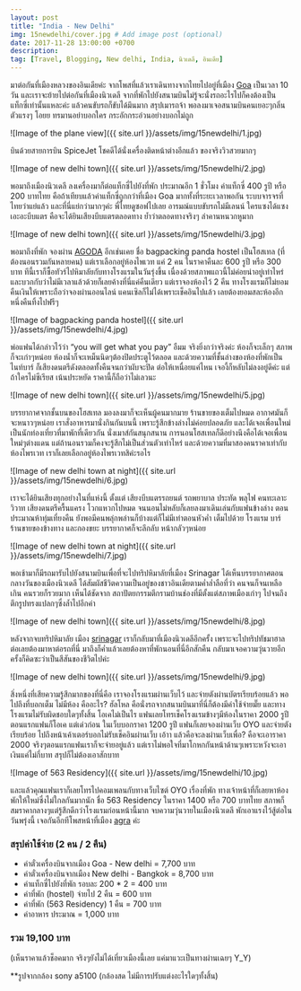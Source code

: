 ```yaml
---
layout: post
title: "India - New Delhi"
img: 15newdelhi/cover.jpg # Add image post (optional)
date: 2017-11-28 13:00:00 +0700
description:
tag: [Travel, Blogging, New delhi, India, นิวเดลี, อินเดีย]
---
```


มาต่อกันที่เมืองหลวงของอินเดียค่ะ จากโพสที่แล้วเราเดินทางจากไทยไปอยู่ที่เมือง <a href="/india-goa/" target="_ blank">Goa</a>  เป็นเวลา 10 วัน และเราจะย้ายไปต่อกันที่เมืองนิวเดลี จากที่พักไปยังสนามบินไม่รู้จะนั่งรถอะไรไปก็คงต้องเป็นแท็กซี่เท่านั้นแหละค่ะ แล้วคนขับรถก็ขับได้มึนมาก สรุปเมารถจ้า พอลงมาเจอสนามบินคนเยอะๆกลิ่นตัวแรงๆ โอยย ทรมานอย่าบอกใคร กระอักกระอ่วนอย่างบอกไม่ถูก  

![Image of the plane view]({{ site.url }}/assets/img/15newdelhi/1.jpg)

บินด้วยสายการบิน SpiceJet โชคดีได้นั่งเครื่องติดหน้าต่างอีกแล้ว ของจริงวิวสวยมากๆ

![Image of new delhi town]({{ site.url }}/assets/img/15newdelhi/2.jpg)

พอมาถึงเมืองนิวเดลี ลงเครื่องมาก็ต่อแท็กซี่ไปยังที่พัก ประมาณอีก 1 ชั่วโมง ค่าแท็กซี่ 400 รูปี หรือ 200 บาทไทย คือถ้าเทียบแล้วค่าแท็กซี่ถูกกว่าที่เมือง Goa มากทั้งที่ระยะเวลาพอกัน ระบบจารจรที่ไทยว่าแย่แล้ว และที่นี่แย่กว่ามากๆค่ะ พี่ไทยดูซอฟไปเลย อารมณ์แบบขับรถไม่มีเลนน์ ใครแซงได้แซง เอะอะบีบแตร คือจะได้ยินเสียงบีบแตรตลอดทาง ย้ำว่าตลอดทางจริงๆ ลำคานหนวกหูมาก

![Image of new delhi town]({{ site.url }}/assets/img/15newdelhi/3.jpg)

พอมาถึงที่พัก จองผ่าน <a href="https://www.agoda.com/partners/partnersearch.aspx?cid=1798016&pcs=1&hl=th&city=11304" target="_ blank">AGODA</a> อีกเช่นเคย ชื่อ bagpacking panda hostel เป็นโฮสเทล (ที่ต้องนอนรวมกันหลายคน) แต่เราเลือกอยู่ห้องไพเวท แค่ 2 คน ในราคาคืนละ 600 รูปี หรือ 300 บาท ทีนี้เราก็ซื้อทัวร์ไปหิมาลัยกับทางโรงแรมในวันรุ่งขึ้น เนื่องด้วยสภาพแถวนี้ไม่ค่อยน่าอยู่เท่าไหร่และบวกกับว่าไม่มีเวลาแล้วด้วยก็เลยค้างที่นี่แค่คืนเดียว แต่เราจองห้องไว้ 2 คืน ทางโรงแรมก็ไม่ยอมคืนเงินให้เพราะถือว่าจองผ่านออนไลน์ แคนเซิลก็ไม่ได้เพราะเช็คอินไปแล้ว เลยต้องยอมสละห้องอีกหนึ่งคืนทิ้งไปฟรีๆ

![Image of bagpacking panda hostel]({{ site.url }}/assets/img/15newdelhi/4.jpg)

พ่อแฟนได้กล่าวไว้ว่า “you will get what you pay” อืมม จริงยิ่งกว่าจริงค่ะ ห้องก็จะเล็กๆ สภาพก็จะเก่าๆหน่อย ห้องน้ำก็จะเหม็นนิดๆต้องปิดประตูไว้ตลอด และด้วยความที่ชั้นล่างของห้องที่พักเป็นไนท์บาร์ ก็เสียงดนตรีดังตลอดทั้งคืนจนกว่าผับจะปิด ต่อให้เหนื่อยแค่ไหน เจองี้ก็หลับไม่ลงอยู่ดีค่ะ แต่ถ้าใครไม่ซีเรียส เน้นประหยัด ราคานี้ก็ถือว่าไม่เลวนะ

![Image of new delhi town]({{ site.url }}/assets/img/15newdelhi/5.jpg)

บรรยากาศจากชั้นบนของโฮสเทล มองลงมาก็จะเห็นผู้คนมากมาย ร้านขายของเต็มไปหมด อากาศมันก็จะหนาวๆหน่อย เราสั่งอาหารมานั่งกินกันบนนี้ เพราะรู้สึกข้างล่างไม่ค่อยปลอดภัย และได้เจอเพื่อนใหม่เป็นนักท่องเที่ยวที่มาพักที่เดียวกัน นั่งเมาส์กันสนุกสนาน การนอนโฮสเทลก็ดีอย่างนึงคือได้เจอเพื่อนใหม่ๆต่างแดน แต่ถ้านอนรวมก็คงจะรู้สีกไม่เป็นส่วนตัวเท่าไหร่ และด้วยความที่มาสองคนราคาเท่ากับห้องไพรเวท เราก็เลยเลือกอยู่ห้องไพรเวทสิค่ะรอไร

![Image of new delhi town at night]({{ site.url }}/assets/img/15newdelhi/6.jpg)

เราจะได้ยินเสียงทุกอย่างในที่แห่งนี้ ตั้งแต่ เสียงบีบแตรรถยนต์ รถพยาบาล ประทัด พลุไฟ คนทะเลาะวิวาท เสียงดนตรีครื้นแครง โวกแหวกไปหมด จนนอนไม่หลับก็เลยลงมาเดินเล่นกับแฟนข้างล่าง ตอนประมาณห้าทุ่มเที่ยงคืน ยังพอมีคนพลุ่กพล่านก็บ้างแต่ก็ไม่มีเท่าตอนหัวค่ำ เต็มไปด้วย โรงแรม บาร์ ร้านขายของข้างทาง และกองขยะ บรรยากาศก็จะลึกลับ หน้ากลัวๆหน่อย

![Image of new delhi town at night]({{ site.url }}/assets/img/15newdelhi/7.jpg)

พอเช้ามาก็มีรถมารับไปยังสนามบินเพื่อที่จะไปทริปหิมาลัยที่เมือง Srinagar ได้เห็นบรรยากาศตอนกลางวันของเมืองนิวเดลี ได้สัมผัสชีวิตความเป็นอยู่ของชาวอินเดียตามค่ำล่ำลือที่ว่า คนจนก็จนเหลือเกิน คนรวยก็รวยมาก เห็นได้ชัดจาก สถาปัตยกรรมตีกรามบ้านช่องที่มีตั้งแต่สภาพเมืองเก่าๆ ไปจนถึงตึกรูปทรงแปลกๆซึ่งล้ำไปอีกค่า

![Image of new delhi town]({{ site.url }}/assets/img/15newdelhi/8.jpg)

หลังจากจบทริปหิมาลัย เมือง <a href="/india-srinagar/" target="_ blank">srinagar</a> เราก็กลับมาที่เมืองนิวเดลีอีกครั้ง เพราะจะไปทริปทัชมาฮาลต่อเลยต้องมาหาต่อรถที่นี่ มาถึงก็ค่ำแล้วเลยต้องหาที่พักนอนที่นี่อีกสักคืน กลับมาเจอความวุ่นวายอีกครั้งก็คิดซะว่าเป็นสีสันของชีวิตไปค่ะ

![Image of new delhi town]({{ site.url }}/assets/img/15newdelhi/9.jpg)

สิ่งหนึ่งที่เสียความรู้สึกมากของที่นี่คือ เราจองโรงแรมผ่านเว็บไว้ และจ่ายตังผ่านบัตรเรียบร้อยแล้ว พอไปถึงที่บอกเต็ม ไม่มีห้อง คืออะไร? ฮัลโหล คือนั่งรถจากสนามบินมาที่นี่ก็ต้องมีค่าใช้จ่ายมั๊ย และทางโรงแรมไม่รับผิดชอบใดๆทั้งสิ้น โอเคไม่เป็นไร แฟนเลยโทรเช็คโรงแรมข้างๆมีห้องในราคา 2000 รูปี ตอนแรกแฟนก็โอเค แต่เด่วก่อน ในเว็บบอกราคา 1200 รูปี แฟนก็เลยจองผ่านเว็บ OYO และจ่ายตังเรียบร้อย ไปถึงหน้าเค้าเตอร์บอกไม่รับเช็คอินผ่านเว็บ เอ้าา แล้วคือจะลงผ่านเว็บเพื่อ? คือจะเอาราคา 2000 จริงๆตอนแรกแฟนเราก็จะจ่ายอยู่แล้ว แต่เราไม่พอใจที่มาโกหกกันหน้าด้านๆเพราะหวังจะเอาเงินแค่ไม่กี่บาท สรุปก็ไม่ต้องเอาสักบาท

![Image of 563 Residency]({{ site.url }}/assets/img/15newdelhi/10.jpg)

และแล้วคุณแฟนเราก็เลยโทรไปคอมเพลนกับทางเว็บไซต์ OYO เรื่องที่พัก ทางเจ้าหน้าที่ก็เลยหาห้องพักให้ใหม่ซึ่งไม่ใกลกันมากนัก ชื่อ 563 Residency ในราคา 1400 หรือ 700 บาทไทย สภาพก็สมราคากลางๆแต่รู้สึกดีกว่าโรงแรมก่อนหน้านี้มาก จบความวุ่นวายในเมืองนิวเดลี พักเอาแรงไว้สู้ต่อในวันพรุ่งนี้ เจอกันอีกทีโพสหน้าที่เมือง <a href="/india-agra/" target="_ blank">agra</a> ค่ะ

### สรุปค่าใช้จ่าย (2 คน / 2 คืน)  
- ค่าตั๋วเครื่องบินจากเมือง Goa - New delhi = 7,700 บาท  
- ค่าตั๋วเครื่องบินจากเมือง New delhi - Bangkok = 8,700 บาท  
- ค่าแท็กซี่ไปยังที่พัก รอบละ 200 * 2 = 400 บาท  
- ค่าที่พัก (hostel) จ่ายไป 2 คืน = 600 บาท   
- ค่าที่พัก (563 Residency) 1 คืน = 700 บาท  
- ค่าอาหาร ประมาณ = 1,000 บาท

### รวม 19,100 บาท  
(เห็นราคาแล้วช็อคมาก จริงๆยังไม่ได้เที่ยวเมืองนี้เลย แค่มาแวะเป็นทางผ่านเฉยๆ Y_Y)  

**รูปจากกล้อง sony a5100 (กล้องสด ไม่มีการปรับแต่งอะไรใดๆทั้งสิ้น)
